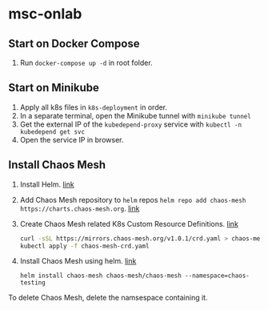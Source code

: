 # msc-onlab

## Start on Docker Compose
1. Run `docker-compose up -d` in root folder.

## Start on Minikube

1. Apply all k8s files in `k8s-deployment` in order.
2. In a separate terminal, open the Minikube tunnel with `minikube tunnel`
3. Get the external IP of the `kubedepend-proxy` service with `kubectl -n kubedepend get svc`
4. Open the service IP in browser.

## Install Chaos Mesh

1. Install Helm. [link](https://helm.sh/docs/intro/install/)
2. Add Chaos Mesh repository to `helm` repos `helm repo add chaos-mesh https://charts.chaos-mesh.org`. [link](https://chaos-mesh.org/docs/get_started/installation#step-1-add-chaos-mesh-repository-to-helm-repos)
3. Create Chaos Mesh related K8s Custom Resource Definitions. [link](https://chaos-mesh.org/docs/get_started/installation/#step-2-create-custom-resource-type)
    ```bash
    curl -sSL https://mirrors.chaos-mesh.org/v1.0.1/crd.yaml > chaos-mesh-crd.yaml
    kubectl apply -f chaos-mesh-crd.yaml
    ```
4. Install Chaos Mesh using helm. [link](https://chaos-mesh.org/docs/get_started/installation/#step-3-install-chaos-mesh)

    `helm install chaos-mesh chaos-mesh/chaos-mesh --namespace=chaos-testing`
    

To delete Chaos Mesh, delete the namsespace containing it.

